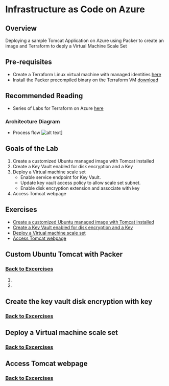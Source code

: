 # Infrastructure as Code on Azure
## Overview

Deploying a sample Tomcat Application on Azure using Packer to create an image and Terraform to deply a Virtual Machine Scale Set

## Pre-requisites 
* Create a Terraform Linux virtual machine with managed identities [here](https://docs.microsoft.com/en-us/azure/terraform/terraform-vm-msi)
* Install the Packer precompiled binary on the Terraform VM [download](https://www.packer.io/intro/getting-started/install.html#precompiled-binaries)

## Recommended Reading
* Series of Labs for Terraform on Azure [here](https://azurecitadel.com/automation/terraform/)

### Architecture Diagram
* Process flow ![alt text](https://github.com/preddy727/AzureTerraformTemplates/blob/master/images/Picture1.png)]

## Goals of the Lab
1. Create a customized Ubuntu managed image with Tomcat installed 
2. Create a Key Vault enabled for disk encryption and a Key
3. Deploy a Virtual machine scale set
    * Enable service endpoint for Key Vault. 
    * Update key vault access policy to allow scale set subnet. 
    * Enable disk encryption extension and associate with key
4. Access Tomcat webpage 

## Exercises

* [Create a customized Ubuntu managed image with Tomcat installed](#Custom-Ubuntu-Tomcat-with-Packer)
* [Create a Key Vault enabled for disk encryption and a Key](#create-the-key-vault-disk-encryption-with-key)
* [Deploy a Virtual machine scale set](#deploy-a-vmss)
* [Access Tomcat webpage](#Access-the-tomcat-webpage)


## Custom Ubuntu Tomcat with Packer
### [Back to Excercises](#exercises)

1. 

2. 


## Create the key vault disk encryption with key
### [Back to Excercises](#exercises)

## Deploy a Virtual machine scale set
### [Back to Excercises](#exercises)

## Access Tomcat webpage
### [Back to Excercises](#exercises)
